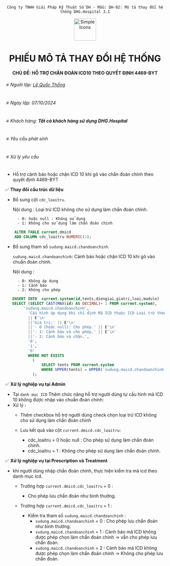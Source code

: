<div align="center">

`Công ty TNHH Giải Pháp Kỹ Thuật Số DH - Mẫu: DH-02: Mô tả thay đổi hệ thống DHG.Hospital 3.1`

</div>

<div align="center">
  <img src="https://raw.githubusercontent.com/dh-hos/dhg.hospitalprinter/main/Deploy_Tools/Logo.ico" alt="Simple Icons" width=70>
  <h1>PHIẾU MÔ TẢ THAY ĐỔI HỆ THỐNG</h1>  
</div>
<div align="center">

#### CHỦ ĐỀ: HỖ TRỢ CHẨN ĐOÁN ICD10 THEO QUYẾT ĐỊNH 4469-BYT

</div>

###### :eight_spoked_asterisk: Người lập: [Lê Quốc Thống](https://github.com/lequocthong29)

###### :eight_spoked_asterisk: Ngày lập: 07/10/2024

###### :eight_spoked_asterisk: Khách hàng: **Tất cả khách hàng sử dụng DHG.Hospital**

###### :eight_spoked_asterisk: Yêu cầu phát sinh

###### :eight_spoked_asterisk: Xử lý yêu cầu

- Hỗ trợ cảnh báo hoặc chặn ICD 10 khi gõ vào chẩn đoán chính theo quyết định 4469-BYT

:white_check_mark: **Thay đổi cấu trúc dữ liệu**
- Bổ sung cột `cdc_loaitru`.
  
   Nội dung : Loại trừ ICD không cho sử dụng làm chẩn đoán chính.
  
        - 0: hoặc null : Không sử dụng
        - 1: Không cho sử dụng làm chẩn đoán chính
```sql
    ALTER TABLE current.dmicd
    ADD COLUMN cdc_loaitru NUMERIC(1);
```


- Bổ sung tham số `sudung.maicd.chandoanchinh`.
  
  `sudung.maicd.chandoanchinh`: Cảnh báo hoặc chặn ICD 10 khi gõ vào chuẩn đoán chính.
  
  Nội dung :
  
        - 0: Không áp dụng
        - 1: Cảnh báo
        - 2: Không cho phép

```sql
   INSERT INTO  current.system(id,tents,diengiai,giatri,loai,module)
   SELECT (SELECT CAST(MAX(id) AS DECIMAL)+ 1 FROM current.system),
  		'sudung.maicd.chandoanchinh',
          'Cấu hình áp dụng khi chỉ định Mã ICD thuộc ICD Loại trừ theo QĐ.4469.BYT vào chẩn đoán chính.' 
          || E'\n' 
          ||'Giá trị:' || E'\n' 
          ||'- 0 (hoặc null): Cho phép.' || E'\n' 
          ||'- 1: Cảnh báo và cho phép.' || E'\n'
          ||'- 2: Cảnh báo và chặn.',
          '0',
          '1',
          '0'
          WHERE NOT EXISTS
          	(
              	SELECT tents FROM current.system
          		WHERE UPPER(tents) = UPPER('sudung.maicd.chandoanchinh')
          	);
```
    

:white_check_mark: **Xử lý nghiệp vụ tại Admin**

- Tại `danh mục ICD` Thêm chức năng hỗ trợ người dùng tự cấu hình mã ICD 10 không được nhập vào chuẩn đoán chính:
- Xử lý :
    + Thêm checkbox hỗ trợ người dùng check chọn loại trừ ICD không cho sử dụng làm chẩn đoán chính
    + Lưu kết quả vào cột `current.dmicd.cdc_loaitru`:
      
        + cdc_loaitru = 0 hoặc null : Cho phép sử dụng làm chẩn đoán chính.      
        + cdc_loaitru = 1 : Không cho phép sử dụng làm chẩn đoán chính.

:white_check_mark: **Xử lý nghiệp vụ tại Prescription và Treatment**

- khi người dùng nhập chẩn đoán chính, thực hiện kiểm tra mã icd theo danh mục icd.
  - Trường hợp `current.dmicd.cdc_loaitru` = 0 :
     - Cho phép lưu chẩn đoán như bình thường.
  
  - Trường hợp `current.dmicd.cdc_loaitru` = 1 :
     - Kiểm tra tham số `sudung.maicd.chandoanchinh` :
       + `sudung.maicd.chandoanchinh` = 0 : Cho phép lưu chẩn đoán như bình thường.       
       + `sudung.maicd.chandoanchinh` = 1 : Cảnh báo mã ICD không được phép chọn làm chẩn đoán chính -> vẫn cho phép lưu chẩn đoán.     
       + `sudung.maicd.chandoanchinh` = 2 : Cảnh báo mã ICD không được phép chọn làm chẩn đoán chính -> Không cho phép lưu chẩn đoán.
       
